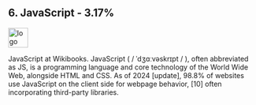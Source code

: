 ## 6. JavaScript - 3.17%
<img src="https://www.clipartkey.com/mpngs/m/320-3202636_javascript-logo-transparent.png" alt="logo" width="40" height="40" /> 

JavaScript at Wikibooks. JavaScript ( / ˈdʒɑːvəskrɪpt / ), often abbreviated as JS, is a programming language and core technology of the World Wide Web, alongside HTML and CSS. As of 2024 [update], 98.8% of websites use JavaScript on the client side for webpage behavior, [10] often incorporating third-party libraries.
